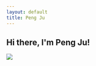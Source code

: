```yaml
---
layout: default
title: Peng Ju
---
```

## Hi there, I'm Peng Ju!


![](https://komarev.com/ghpvc/?username=peng-ju.io&label=PROFILE+VIEWS)
